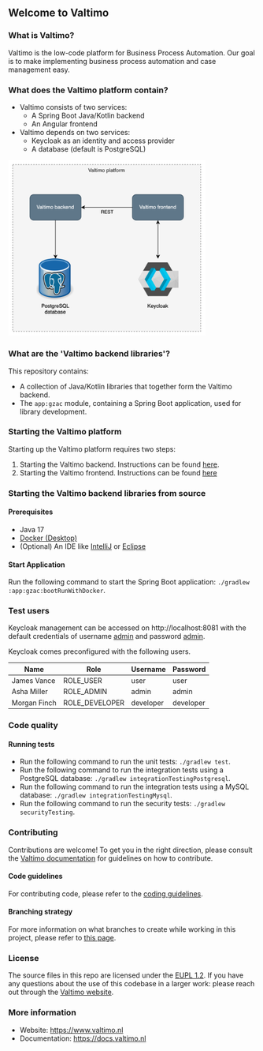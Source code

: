 ## Welcome to Valtimo

### What is Valtimo?
Valtimo is the low-code platform for Business Process Automation. Our goal is to make implementing business process automation and case management easy.

### What does the Valtimo platform contain?
- Valtimo consists of two services:
    - A Spring Boot Java/Kotlin backend
    - An Angular frontend
- Valtimo depends on two services:
    - Keycloak as an identity and access provider
    - A database (default is PostgreSQL)

<img src="images/valtimo-platform.png" width="400" alt="Valtimo platform"/>

### What are the 'Valtimo backend libraries'?
This repository contains:
- A collection of Java/Kotlin libraries that together form the Valtimo backend.
- The `app:gzac` module, containing a Spring Boot application, used for library development.

### Starting the Valtimo platform
Starting up the Valtimo platform requires two steps:
1. Starting the Valtimo backend. Instructions can be found [here](#starting-the-valtimo-backend-libraries-from-source).
2. Starting the Valtimo frontend. Instructions can be found [here](https://github.com/valtimo-platform/valtimo-frontend-libraries/#starting-the-valtimo-frontend-libraries-from-source)

### Starting the Valtimo backend libraries from source
#### Prerequisites
- Java 17
- [Docker (Desktop)](https://www.docker.com/products/docker-desktop/)
- (Optional) An IDE like [IntelliJ](https://www.jetbrains.com/idea/download/) or [Eclipse](https://www.eclipse.org/downloads/)

#### Start Application
Run the following command to start the Spring Boot application: `./gradlew :app:gzac:bootRunWithDocker`.

### Test users
Keycloak management can be accessed on http://localhost:8081 with the default credentials of username <ins>admin</ins> and password <ins>admin</ins>.

Keycloak comes preconfigured with the following users.

| Name         | Role           | Username  | Password  |
|--------------|----------------|-----------|-----------|
| James Vance  | ROLE_USER      | user      | user      |
| Asha Miller  | ROLE_ADMIN     | admin     | admin     |
| Morgan Finch | ROLE_DEVELOPER | developer | developer |

### Code quality
#### Running tests
- Run the following command to run the unit tests: `./gradlew test`.
- Run the following command to run the integration tests using a PostgreSQL database: `./gradlew integrationTestingPostgresql`.
- Run the following command to run the integration tests using a MySQL database: `./gradlew integrationTestingMysql`.
- Run the following command to run the security tests: `./gradlew securityTesting`.

### Contributing
Contributions are welcome! To get you in the right direction, please consult the [Valtimo documentation](https://docs.valtimo.nl/readme/contributing) for guidelines on how to contribute.

#### Code guidelines
<!--- TODO: write the coding guidelines--->
For contributing code, please refer to the [coding guidelines](CODING-GUIDELINES.md).

#### Branching strategy
For more information on what branches to create while working in this project, please refer
to [this page](https://github.com/valtimo-platform/valtimo-documentation/blob/next-minor/contributing/branching-and-release-strategy.md).
<!--- TODO: change url --->

### License
The source files in this repo are licensed under the [EUPL 1.2](https://joinup.ec.europa.eu/collection/eupl/eupl-text-eupl-12).
If you have any questions about the use of this codebase in a larger work: please reach out through the [Valtimo website](https://www.valtimo.nl/contact/).

### More information
- Website: https://www.valtimo.nl
- Documentation: https://docs.valtimo.nl
